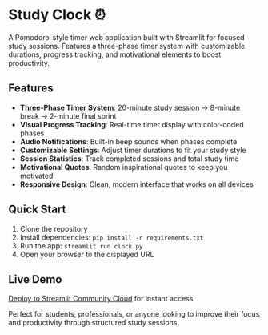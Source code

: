# Study Clock ⏰

A Pomodoro-style timer web application built with Streamlit for focused study sessions. Features a three-phase timer system with customizable durations, progress tracking, and motivational elements to boost productivity.

## Features

- **Three-Phase Timer System**: 20-minute study session → 8-minute break → 2-minute final sprint
- **Visual Progress Tracking**: Real-time timer display with color-coded phases
- **Audio Notifications**: Built-in beep sounds when phases complete
- **Customizable Settings**: Adjust timer durations to fit your study style
- **Session Statistics**: Track completed sessions and total study time
- **Motivational Quotes**: Random inspirational quotes to keep you motivated
- **Responsive Design**: Clean, modern interface that works on all devices

## Quick Start

1. Clone the repository
2. Install dependencies: `pip install -r requirements.txt`
3. Run the app: `streamlit run clock.py`
4. Open your browser to the displayed URL

## Live Demo

[Deploy to Streamlit Community Cloud](https://share.streamlit.io) for instant access.

Perfect for students, professionals, or anyone looking to improve their focus and productivity through structured study sessions.

